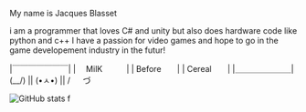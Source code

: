My name is Jacques Blasset

i am a programmer that loves C# and unity but also does hardware code like python and c++
I have a passion for video games and hope to go in the game developement industry in the futur!


|￣￣￣￣￣￣￣|
|　 MilK　　　|
|  Before　　|
|  Cereal　　|
|＿＿＿＿＿＿＿|
(\__/) ||
(•ㅅ•) ||
/ 　 づ


![GitHub stats](https://github-readme-stats.vercel.app/api?username=Jackette-tech&show_icons=true&theme=calm)
f

